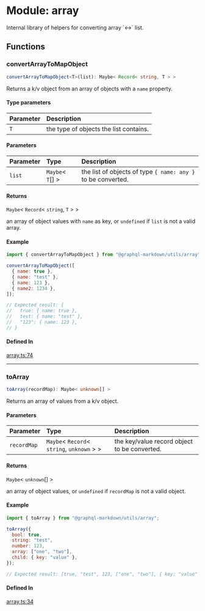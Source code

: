# Module: array

Internal library of helpers for converting array \`<-\>` list.

## Functions

### convertArrayToMapObject

```ts
convertArrayToMapObject<T>(list): Maybe< Record< string, T > >
```

Returns a k/v object from an array of objects with a `name` property.

#### Type parameters

| Parameter | Description                            |
| :-------- | :------------------------------------- |
| `T`       | the type of objects the list contains. |

#### Parameters

| Parameter | Type               | Description                                                  |
| :-------- | :----------------- | :----------------------------------------------------------- |
| `list`    | `Maybe`\< `T`[] \> | the list of objects of type `{ name: any }` to be converted. |

#### Returns

`Maybe`\< `Record`\< `string`, `T` \> \>

an array of object values with `name` as key, or `undefined` if `list` is not a valid array.

#### Example

```js
import { convertArrayToMapObject } from "@graphql-markdown/utils/array";

convertArrayToMapObject([
  { name: true },
  { name: "test" },
  { name: 123 },
  { name2: 1234 },
]);

// Expected result: {
//   true: { name: true },
//   test: { name: "test" },
//   "123": { name: 123 },
// }
```

#### Defined In

[array.ts:74](https://github.com/graphql-markdown/graphql-markdown/blob/main/packages/utils/src/array.ts#L74)

---

### toArray

```ts
toArray(recordMap): Maybe< unknown[] >
```

Returns an array of values from a k/v object.

#### Parameters

| Parameter   | Type                                           | Description                                  |
| :---------- | :--------------------------------------------- | :------------------------------------------- |
| `recordMap` | `Maybe`\< `Record`\< `string`, `unknown` \> \> | the key/value record object to be converted. |

#### Returns

`Maybe`\< `unknown`[] \>

an array of object values, or `undefined` if `recordMap` is not a valid object.

#### Example

```js
import { toArray } from "@graphql-markdown/utils/array";

toArray({
  bool: true,
  string: "test",
  number: 123,
  array: ["one", "two"],
  child: { key: "value" },
});

// Expected result: [true, "test", 123, ["one", "two"], { key: "value" }]
```

#### Defined In

[array.ts:34](https://github.com/graphql-markdown/graphql-markdown/blob/main/packages/utils/src/array.ts#L34)

